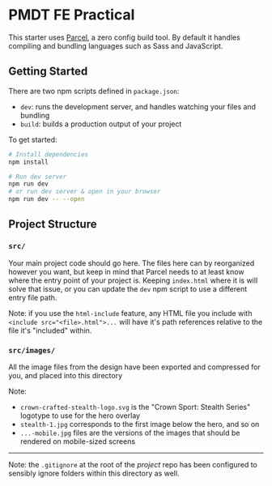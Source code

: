 # PMDT FE Practical
This starter uses [Parcel](https://parceljs.org/), a zero config build tool. By default it handles compiling and bundling languages such as Sass and JavaScript. 

## Getting Started

There are two npm scripts defined in `package.json`:
- `dev`: runs the development server, and handles watching your files and bundling
- `build`: builds a production output of your project

To get started:

```bash
# Install dependencies
npm install 

# Run dev server
npm run dev
# or run dev server & open in your browser
npm run dev -- --open 
```

## Project Structure

### `src/`
Your main project code should go here. The files here can by reorganized however you want, but keep in mind that Parcel needs to at least know where the entry point of your project is. Keeping `index.html` where it is will solve that issue, or you can update the `dev` npm script to use a different entry file path.

Note: if you use the `html-include` feature, any HTML file you include with `<include src="<file>.html">...` will have it's path references relative to the file it's "included" within.

### `src/images/`
All the image files from the design have been exported and compressed for you, and placed into this directory

Note:
- `crown-crafted-stealth-logo.svg` is the "Crown Sport: Stealth Series" logotype to use for the hero overlay
- `stealth-1.jpg` corresponds to the first image below the hero, and so on
- `...-mobile.jpg` files are the versions of the images that should be rendered on mobile-sized screens

---
Note: the `.gitignore` at the root of the _project_ repo has been configured to sensibly ignore folders within this directory as well.
